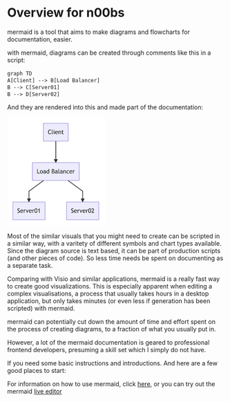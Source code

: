 # Overview for n00bs

mermaid is a tool that aims to make diagrams and flowcharts for documentation, easier. 

with mermaid, diagrams can be created through comments like this in a script:

```
graph TD
A[Client] --> B[Load Balancer]
B --> C[Server01]
B --> D[Server02]
```

And they are rendered into this and made part of the documentation:

![Flowchart](./img/n00b-firstFlow.png)

Most of the similar visuals that you might need to create can be scripted in a similar way, with a varitety of different symbols and chart types available. 
Since the diagram source is text based, it can be part of production scripts (and other pieces of code). So less time needs be spent on documenting as a separate task.

Comparing with Visio and similar applications, mermaid is a really fast way to create good visualizations. This is especially apparent when editing a complex visualisations, a process that usually takes hours in a desktop application, but only takes minutes (or even less if generation has been scripted) with mermaid.

mermaid can potentially cut down the amount of time and effort spent on the process of creating diagrams, to a fraction of what you usually put in.  

However, a lot of the mermaid documentation is geared to professional frontend developers, presuming a skill set which I simply do not have.

If you need some basic instructions and introductions. And here are a few good places to start:

For information on how to use mermaid, click [here](https://mermaid-js.github.io/mermaid/#/n00b-gettingStarted), or you can try out the mermaid [live editor](https://mermaid-js.github.io/mermaid-live-editor/)
